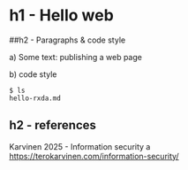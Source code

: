 # h1 - Hello web 

##h2 - Paragraphs & code style

a) Some text: publishing a web page

b) code style

    $ ls
    hello-rxda.md

## h2 - references 
Karvinen 2025 - Information security a https://terokarvinen.com/information-security/ 
